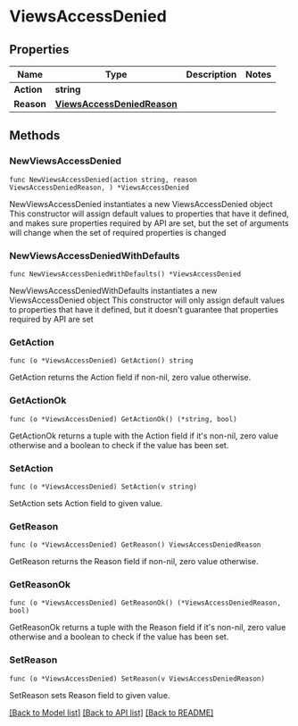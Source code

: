 # ViewsAccessDenied

## Properties

Name | Type | Description | Notes
------------ | ------------- | ------------- | -------------
**Action** | **string** |  | 
**Reason** | [**ViewsAccessDeniedReason**](ViewsAccessDeniedReason.md) |  | 

## Methods

### NewViewsAccessDenied

`func NewViewsAccessDenied(action string, reason ViewsAccessDeniedReason, ) *ViewsAccessDenied`

NewViewsAccessDenied instantiates a new ViewsAccessDenied object
This constructor will assign default values to properties that have it defined,
and makes sure properties required by API are set, but the set of arguments
will change when the set of required properties is changed

### NewViewsAccessDeniedWithDefaults

`func NewViewsAccessDeniedWithDefaults() *ViewsAccessDenied`

NewViewsAccessDeniedWithDefaults instantiates a new ViewsAccessDenied object
This constructor will only assign default values to properties that have it defined,
but it doesn't guarantee that properties required by API are set

### GetAction

`func (o *ViewsAccessDenied) GetAction() string`

GetAction returns the Action field if non-nil, zero value otherwise.

### GetActionOk

`func (o *ViewsAccessDenied) GetActionOk() (*string, bool)`

GetActionOk returns a tuple with the Action field if it's non-nil, zero value otherwise
and a boolean to check if the value has been set.

### SetAction

`func (o *ViewsAccessDenied) SetAction(v string)`

SetAction sets Action field to given value.


### GetReason

`func (o *ViewsAccessDenied) GetReason() ViewsAccessDeniedReason`

GetReason returns the Reason field if non-nil, zero value otherwise.

### GetReasonOk

`func (o *ViewsAccessDenied) GetReasonOk() (*ViewsAccessDeniedReason, bool)`

GetReasonOk returns a tuple with the Reason field if it's non-nil, zero value otherwise
and a boolean to check if the value has been set.

### SetReason

`func (o *ViewsAccessDenied) SetReason(v ViewsAccessDeniedReason)`

SetReason sets Reason field to given value.



[[Back to Model list]](../README.md#documentation-for-models) [[Back to API list]](../README.md#documentation-for-api-endpoints) [[Back to README]](../README.md)


